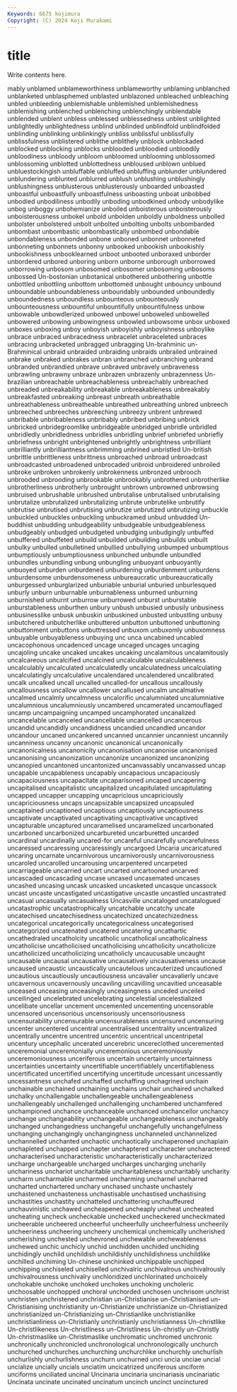 ```yaml
---
Keywords: 6675 kojimura
Copyright: (C) 2024 Koji Murakami
---
```


# title

Write contents here.



mably unblamed unblameworthiness unblameworthy unblaming
unblanched unblanketed unblasphemed unblasted unblazoned unbleached unbleaching unbled unbleeding unblemishable
unblemished unblemishedness unblemishing unblenched unblenching unblenchingly unblendable unblended unblent unbless
unblessed unblessedness unblest unblighted unblightedly unblightedness unblind unblinded unblindfold unblindfolded
unblinding unblinking unblinkingly unbliss unblissful unblissfully unblissfulness unblistered unblithe unblithely
unblock unblockaded unblocked unblocking unblocks unblooded unbloodied unbloodily unbloodiness unbloody
unbloom unbloomed unblooming unblossomed unblossoming unblotted unblottedness unbloused unblown unblued
unbluestockingish unbluffable unbluffed unbluffing unblunder unblundered unblundering unblunted unblurred unblush
unblushing unblushingly unblushingness unblusterous unblusterously unboarded unboasted unboastful unboastfully unboastfulness
unboasting unboat unbobbed unbodied unbodiliness unbodily unboding unbodkined unbody unbodylike
unbog unboggy unbohemianize unboiled unboisterous unboisterously unboisterousness unbokel unbold unbolden
unboldly unboldness unbolled unbolster unbolstered unbolt unbolted unbolting unbolts unbombarded
unbombast unbombastic unbombastically unbombed unbondable unbondableness unbonded unbone unboned unbonnet
unbonneted unbonneting unbonnets unbonny unbooked unbookish unbookishly unbookishness unbooklearned unboot
unbooted unboraxed unborder unbordered unbored unboring unborn unborne unborough unborrowed
unborrowing unbosom unbosomed unbosomer unbosoming unbosoms unbossed Un-bostonian unbotanical unbothered
unbothering unbottle unbottled unbottling unbottom unbottomed unbought unbouncy unbound unboundable
unboundableness unboundably unbounded unboundedly unboundedness unboundless unbounteous unbounteously unbounteousness unbountiful
unbountifully unbountifulness unbow unbowable unbowdlerized unbowed unbowel unboweled unbowelled unbowered
unbowing unbowingness unbowled unbowsome unbox unboxed unboxes unboxing unboy unboyish
unboyishly unboyishness unboylike unbrace unbraced unbracedness unbracelet unbraceleted unbraces unbracing
unbracketed unbragged unbragging Un-brahminic un-Brahminical unbraid unbraided unbraiding unbraids unbrailed
unbrained unbrake unbraked unbrakes unbran unbranched unbranching unbrand unbranded unbrandied
unbrave unbraved unbravely unbraveness unbrawling unbrawny unbraze unbrazen unbrazenly unbrazenness
Un-brazilian unbreachable unbreachableness unbreachably unbreached unbreaded unbreakability unbreakable unbreakableness unbreakably
unbreakfasted unbreaking unbreast unbreath unbreathable unbreathableness unbreatheable unbreathed unbreathing unbred
unbreech unbreeched unbreeches unbreeching unbreezy unbrent unbrewed unbribable unbribableness unbribably
unbribed unbribing unbrick unbricked unbridegroomlike unbridgeable unbridged unbridle unbridled unbridledly
unbridledness unbridles unbridling unbrief unbriefed unbriefly unbriefness unbright unbrightened unbrightly
unbrightness unbrilliant unbrilliantly unbrilliantness unbrimming unbrined unbristled Un-british unbrittle unbrittleness
unbrittness unbroached unbroad unbroadcast unbroadcasted unbroadened unbrocaded unbroid unbroidered unbroiled
unbroke unbroken unbrokenly unbrokenness unbronzed unbrooch unbrooded unbrooding unbrookable unbrookably
unbrothered unbrotherlike unbrotherliness unbrotherly unbrought unbrown unbrowned unbrowsing unbruised unbrushable
unbrushed unbrutalise unbrutalised unbrutalising unbrutalize unbrutalized unbrutalizing unbrute unbrutelike unbrutify
unbrutise unbrutised unbrutising unbrutize unbrutized unbrutizing unbuckle unbuckled unbuckles unbuckling
unbuckramed unbud unbudded Un-buddhist unbudding unbudgeability unbudgeable unbudgeableness unbudgeably unbudged
unbudgeted unbudging unbudgingly unbuffed unbuffered unbuffeted unbuild unbuilded unbuilding unbuilds
unbuilt unbulky unbulled unbulletined unbullied unbullying unbumped unbumptious unbumptiously unbumptiousness
unbunched unbundle unbundled unbundles unbundling unbung unbungling unbuoyant unbuoyantly unbuoyed
unburden unburdened unburdening unburdenment unburdens unburdensome unburdensomeness unbureaucratic unbureaucratically unburgessed
unburglarized unburiable unburial unburied unburlesqued unburly unburn unburnable unburnableness unburned
unburning unburnished unburnt unburrow unburrowed unburst unburstable unburstableness unburthen unbury
unbush unbusied unbusily unbusiness unbusinesslike unbusk unbuskin unbuskined unbusted unbustling
unbusy unbutchered unbutcherlike unbuttered unbutton unbuttoned unbuttoning unbuttonment unbuttons unbuttressed
unbuxom unbuxomly unbuxomness unbuyable unbuyableness unbuying unc unca uncabined uncabled
uncacophonous uncadenced uncage uncaged uncages uncaging uncajoling uncake uncaked uncakes
uncaking uncalamitous uncalamitously uncalcareous uncalcified uncalcined uncalculable uncalculableness uncalculably uncalculated
uncalculatedly uncalculatedness uncalculating uncalculatingly uncalculative uncalendared uncalendered uncalibrated uncalk uncalked
uncall uncalled uncalled-for uncallous uncallously uncallousness uncallow uncallower uncallused uncalm
uncalmative uncalmed uncalmly uncalmness uncalorific uncalumniated uncalumniative uncalumnious uncalumniously uncambered
uncamerated uncamouflaged uncamp uncampaigning uncamped uncamphorated uncanalized uncancelable uncanceled uncancellable
uncancelled uncancerous uncandid uncandidly uncandidness uncandied uncandled uncandor uncandour uncaned
uncankered uncanned uncannier uncanniest uncannily uncanniness uncanny uncanonic uncanonical uncanonically
uncanonicalness uncanonicity uncanonisation uncanonise uncanonised uncanonising uncanonization uncanonize uncanonized uncanonizing
uncanopied uncantoned uncantonized uncanvassably uncanvassed uncap uncapable uncapableness uncapably uncapacious
uncapaciously uncapaciousness uncapacitate uncaparisoned uncaped uncapering uncapitalised uncapitalistic uncapitalized uncapitulated
uncapitulating uncapped uncapper uncapping uncapricious uncapriciously uncapriciousness uncaps uncapsizable uncapsized
uncapsuled uncaptained uncaptioned uncaptious uncaptiously uncaptiousness uncaptivate uncaptivated uncaptivating uncaptivative
uncaptived uncapturable uncaptured uncaramelised uncaramelized uncarbonated uncarboned uncarbonized uncarbureted uncarburetted
uncarded uncardinal uncardinally uncared-for uncareful uncarefully uncarefulness uncaressed uncaressing uncaressingly
uncargoed Uncaria uncaricatured uncaring uncarnate uncarnivorous uncarnivorously uncarnivorousness uncaroled uncarolled
uncarousing uncarpentered uncarpeted uncarriageable uncarried uncart uncarted uncartooned uncarved uncascaded
uncascading uncase uncased uncasemated uncases uncashed uncasing uncask uncasked uncasketed
uncasque uncassock uncast uncaste uncastigated uncastigative uncastle uncastled uncastrated uncasual
uncasually uncasualness Uncasville uncataloged uncatalogued uncatastrophic uncatastrophically uncatchable uncatchy uncate
uncatechised uncatechisedness uncatechized uncatechizedness uncategorical uncategorically uncategoricalness uncategorised uncategorized uncatenated
uncatered uncatering uncathartic uncathedraled uncatholcity uncatholic uncatholical uncatholicalness uncatholicise uncatholicised
uncatholicising uncatholicity uncatholicize uncatholicized uncatholicizing uncatholicly uncaucusable uncaught uncausable uncausal
uncausative uncausatively uncausativeness uncause uncaused uncaustic uncaustically uncautelous uncauterized uncautioned
uncautious uncautiously uncautiousness uncavalier uncavalierly uncave uncavernous uncavernously uncaviling uncavilling
uncavitied unceasable unceased unceasing unceasingly unceasingness unceded unceiled unceilinged uncelebrated
uncelebrating uncelestial uncelestialized uncelibate uncellar uncement uncemented uncementing uncensorable uncensored
uncensorious uncensoriously uncensoriousness uncensurability uncensurable uncensurableness uncensured uncensuring uncenter uncentered
uncentral uncentralised uncentrality uncentralized uncentrally uncentre uncentred uncentric uncentrical uncentripetal
uncentury uncephalic uncerated uncerebric uncereclothed unceremented unceremonial unceremonially unceremonious unceremoniously
unceremoniousness unceriferous uncertain uncertainly uncertainness uncertainties uncertainty uncertifiable uncertifiablely uncertifiableness
uncertificated uncertified uncertifying uncertitude uncessant uncessantly uncessantness unchafed unchaffed unchaffing
unchagrined unchain unchainable unchained unchaining unchains unchair unchaired unchalked unchalky
unchallengable unchallengeable unchallengeableness unchallengeably unchallenged unchallenging unchambered unchamfered unchampioned unchance
unchanceable unchanced unchancellor unchancy unchange unchangeability unchangeable unchangeableness unchangeably unchanged
unchangedness unchangeful unchangefully unchangefulness unchanging unchangingly unchangingness unchanneled unchannelized unchannelled
unchanted unchaotic unchaotically unchaperoned unchaplain unchapleted unchapped unchapter unchaptered uncharacter
uncharactered uncharacterised uncharacteristic uncharacteristically uncharacterized uncharge unchargeable uncharged uncharges uncharging
uncharily unchariness unchariot uncharitable uncharitableness uncharitably uncharity uncharm uncharmable uncharmed
uncharming uncharnel uncharred uncharted unchartered unchary unchased unchaste unchastely unchastened
unchasteness unchastisable unchastised unchastising unchastities unchastity unchatteled unchattering unchauffeured unchauvinistic
unchawed uncheapened uncheaply uncheat uncheated uncheating uncheck uncheckable unchecked uncheckered
uncheckmated uncheerable uncheered uncheerful uncheerfully uncheerfulness uncheerily uncheeriness uncheering uncheery
unchemical unchemically uncherished uncherishing unchested unchevroned unchewable unchewableness unchewed unchic
unchicly unchid unchidden unchided unchiding unchidingly unchild unchildish unchildishly unchildishness
unchildlike unchilled unchiming Un-chinese unchinked unchippable unchipped unchipping unchiseled unchiselled
unchivalric unchivalrous unchivalrously unchivalrousness unchivalry unchloridized unchlorinated unchoicely unchokable unchoke
unchoked unchokes unchoking uncholeric unchoosable unchopped unchoral unchorded unchosen unchrisom
unchrist unchristen unchristened unchristian un-Christianise un-Christianised un-Christianising unchristianity un-Christianize unchristianize
un-Christianized unchristianized un-Christianizing un-Christianlike unchristianlike unchristianliness un-Christianly unchristianly unchristianness Un-christlike
Un-christlikeness Un-christliness un-Christliness Un-christly un-Christly Un-christmaslike un-Christmaslike unchromatic unchromed unchronic
unchronically unchronicled unchronological unchronologically unchurch unchurched unchurches unchurching unchurchlike unchurchly
unchurlish unchurlishly unchurlishness unchurn unchurned unci uncia unciae uncial uncialize
uncially uncials unciatim uncicatrized unciferous unciform unciforms unciliated uncinal Uncinaria
uncinaria uncinariasis uncinariatic Uncinata uncinate uncinated uncinatum uncinch uncinct uncinctured

